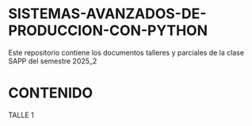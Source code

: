 # SISTEMAS-AVANZADOS-DE-PRODUCCION-CON-PYTHON
Este repositorio contiene los documentos talleres y parciales de la clase SAPP del semestre 2025_2

# CONTENIDO
TALLE 1

